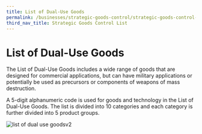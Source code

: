 ```yaml
---
title: List of Dual-Use Goods
permalink: /businesses/strategic-goods-control/strategic-goods-control-list/list-of-dual-use-goods
third_nav_title: Strategic Goods Control List
---
```


# List of Dual-Use Goods

The List of Dual-Use Goods includes a wide range of goods that are designed for commercial applications, but can have military applications or potentially be used as precursors or components of weapons of mass destruction.

A 5-digit alphanumeric code is used for goods and technology in the List of Dual-Use Goods. The list is divided into 10 categories and each category is further divided into 5 product groups.

![list of dual use goodsv2](/images/list-of-dual-use-goodsv2.jpg)
